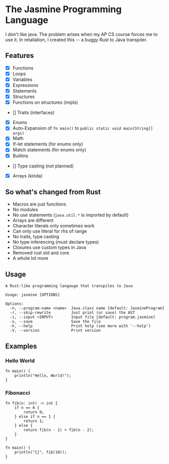 # The Jasmine Programming Language

I don't like java. The problem arises when my AP CS course forces me to use it. In retaliation, I created this -- a buggy Rust to Java transpiler.

## Features

- [x] Functions
- [x] Loops
- [x] Variables
- [x] Expressions
- [x] Statements
- [x] Structures
- [x] Functions on structures (impls)
- [] Traits (interfaces)
- [x] Enums
- [x] Auto-Expansion of `fn main()` to `public static void main(String[] args)`
- [x] Math
- [x] If-let statements (for enums only)
- [x] Match statements (for enums only)
- [x] Builtins
- [] Type casting (not planned)
- [x] Arrays (kinda)

## So what's changed from Rust
- Macros are just functions
- No modules
- No use statements (`java.util.*` is imported by default)
- Arrays are different
- Character literals only sometimes work
- Can only use literal for rhs of range
- No traits, type casting
- No type inferencing (must declare types)
- Closures use custom types in Java
- Removed rust std and core
- A whole lot more

## Usage
```
A Rust-like programming langauge that transpiles to Java

Usage: jasmine [OPTIONS]

Options:
  -n, --program-name <name>  Java class name [default: JasmineProgram]
  -r, --skip-rewrite         Just print (or save) the AST
  -i, --input <INPUT>        Input file [default: program.jasmine]
  -s, --save                 Save the file
  -h, --help                 Print help (see more with '--help')
  -V, --version              Print version
```

## Examples


### Hello World
```
fn main() {
	println("Hello, World!");
}
```

### Fibonacci
```
fn fib(n: int) -> int {
	if n == 0 {
		return 0;
	} else if n == 1 {
		return 1;
	} else {
		return fib(n - 1) + fib(n - 2);
	}
}

fn main() {
	println("{}", fib(10));
}
```